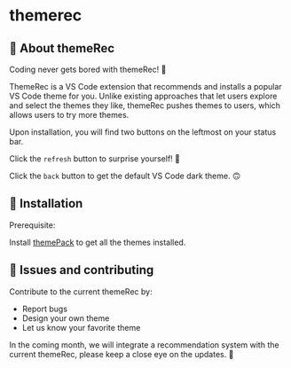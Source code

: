 # themerec 

## :tshirt: About themeRec
Coding never gets bored with themeRec! :partying_face:

ThemeRec is a VS Code extension that recommends and installs a popular VS Code theme for you. Unlike existing approaches that let users explore and select the themes they like, themeRec pushes themes to users, which allows users to try more themes.

Upon installation, you will find two buttons on the leftmost on your status bar. 

Click the `refresh` button to surprise yourself! :tada:

Click the  `back` button to get the default VS Code dark theme. :upside_down_face:

## :musical_keyboard: Installation
Prerequisite:

Install [themePack](https://marketplace.visualstudio.com/items?itemName=jtan.themepack) to get all the themes installed.


## :bug: Issues and contributing
Contribute to the current themeRec by:
* Report bugs
* Design your own theme
* Let us know your favorite theme

In the coming month, we will integrate a recommendation system with the current themeRec, please keep a close eye on the updates. :eyes:


<!-- # themerec -->
